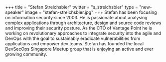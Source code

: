 +++
title = "Stefan Streichsbier"
twitter = "s_streichsbier"
type = "new-speaker"
image = "stefan-streichsbier.jpg"
+++
Stefan has been focusing on information security since 2003. He is passionate about analysing complex applications through architecture, design and source code reviews and improving their security posture. As the CTO of Vantage Point he is working on revolutionary approaches to integrate security into the agile and DevOps with the goal to sustainably eradicate vulnerabilities from applications and empower dev teams. Stefan has founded the local DevSecOps Singapore Meetup group that is enjoying an active and ever growing community.